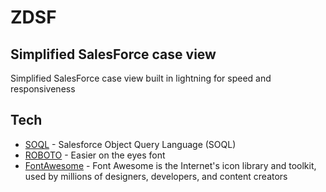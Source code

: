 # ZDSF
## Simplified SalesForce case view


Simplified SalesForce case view built in lightning for speed and responsiveness

## Tech
- [SOQL](https://developer.salesforce.com/docs/atlas.en-us.soql_sosl.meta/soql_sosl/sforce_api_calls_soql.htm) - Salesforce Object Query Language (SOQL)
- [ROBOTO](https://fonts.google.com/specimen/Roboto) - Easier on the eyes font
- [FontAwesome](https://fontawesome.com/) - Font Awesome is the Internet's icon library and toolkit, used by millions of designers, developers, and content creators

